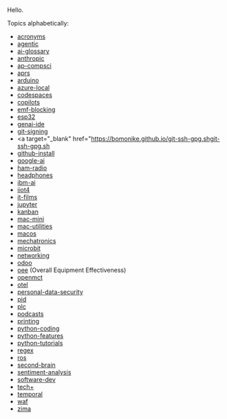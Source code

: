 Hello.

Topics alphabetically:
* <a target="_blank" href="https://bomonike.github.io/acronyms/">acronyms</a>
* <a target="_blank" href="https://bomonike.github.io/agentic/">agentic</a>
* <a target="_blank" href="https://bomonike.github.io/ai-glossary/">ai-glossary</a>
* <a target="_blank" href="https://bomonike.github.io/anthropic/">anthropic</a>
* <a target="_blank" href="https://bomonike.github.io/ap-compsci/">ap-compsci</a>
* <a target="_blank" href="https://bomonike.github.io/aprs/">aprs</a>
* <a target="_blank" href="https://bomonike.github.io/arduino/">arduino</a>
* <a target="_blank" href="https://bomonike.github.io/azure-local/">azure-local</a>
* <a target="_blank" href="https://bomonike.github.io/codespaces/">codespaces</a>
* <a target="_blank" href="https://bomonike.github.io/copilots/">copilots</a>
* <a target="_blank" href="https://bomonike.github.io/emf-blocking/">emf-blocking</a>
* <a target="_blank" href="https://bomonike.github.io/esp32/">esp32</a>
* <a target="_blank" href="https://bomonike.github.io/genai-ide/">genai-ide</a>
* <a target="_blank" href="https://bomonike.github.io/git-signing/">git-signing</a>
* <a target="_blank" href="https://bomonike.github.io/git-ssh-gpg.shgit-ssh-gpg.sh
* <a target="_blank" href="https://bomonike.github.io/github-install/">github-install</a>
* <a target="_blank" href="https://bomonike.github.io/google-ai/">google-ai</a>
* <a target="_blank" href="https://bomonike.github.io/ham-radio/">ham-radio</a>
* <a target="_blank" href="https://bomonike.github.io/headphones/">headphones</a>
* <a target="_blank" href="https://bomonike.github.io/ibm-ai/">ibm-ai</a>
* <a target="_blank" href="https://bomonike.github.io/iiot4/">iiot4</a>
* <a target="_blank" href="https://bomonike.github.io/it-films/">it-films</a>
* <a target="_blank" href="https://bomonike.github.io/jupyter/">jupyter</a>
* <a target="_blank" href="https://bomonike.github.io/kanban/">kanban</a>
* <a target="_blank" href="https://bomonike.github.io/mac-mini/">mac-mini</a>
* <a target="_blank" href="https://bomonike.github.io/mac-utilities/">mac-utilities</a>
* <a target="_blank" href="https://bomonike.github.io/macos/">macos</a>
* <a target="_blank" href="https://bomonike.github.io/mechatronics/">mechatronics</a>
* <a target="_blank" href="https://bomonike.github.io/microbit/">microbit</a>
* <a target="_blank" href="https://bomonike.github.io/networking/">networking</a>
* <a target="_blank" href="https://bomonike.github.io/odoo/">odoo</a>
* <a target="_blank" href="https://bomonike.github.io/oee/">oee</a> (Overall Equipment Effectiveness)
* <a target="_blank" href="https://bomonike.github.io/openmct/">openmct</a>
* <a target="_blank" href="https://bomonike.github.io/otel/">otel</a>
* <a target="_blank" href="https://bomonike.github.io/personal-data-security/">personal-data-security</a>
* <a target="_blank" href="https://bomonike.github.io/pid/">pid</a>
* <a target="_blank" href="https://bomonike.github.io/plc/">plc</a>
* <a target="_blank" href="https://bomonike.github.io/podcasts/">podcasts</a>
* <a target="_blank" href="https://bomonike.github.io/printing/">printing</a>
* <a target="_blank" href="https://bomonike.github.io/python-coding/">python-coding</a>
* <a target="_blank" href="https://bomonike.github.io/python-features/">python-features</a>
* <a target="_blank" href="https://bomonike.github.io/python-tutorials/">python-tutorials</a>
* <a target="_blank" href="https://bomonike.github.io/regex/">regex</a>
* <a target="_blank" href="https://bomonike.github.io/ros/">ros</a>
* <a target="_blank" href="https://bomonike.github.io/second-brain/">second-brain</a>
* <a target="_blank" href="https://bomonike.github.io/sentiment-analysis/">sentiment-analysis</a>
* <a target="_blank" href="https://bomonike.github.io/software-dev/">software-dev</a>
* <a target="_blank" href="https://bomonike.github.io/tech+/">tech+</a>
* <a target="_blank" href="https://bomonike.github.io/temporal/">temporal</a>
* <a target="_blank" href="https://bomonike.github.io/waf/">waf</a>
* <a target="_blank" href="https://bomonike.github.io/zima/">zima</a>